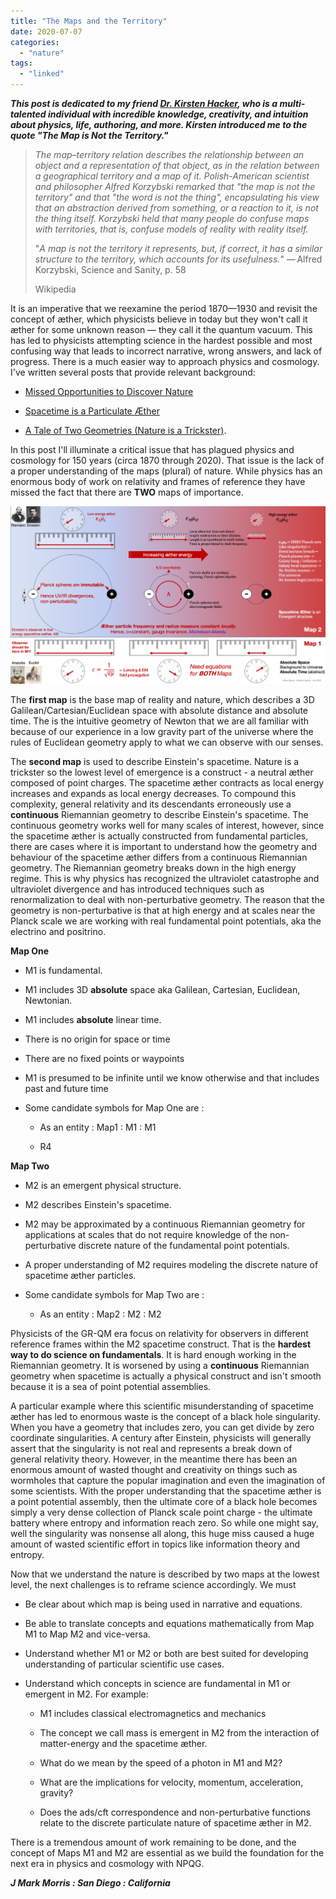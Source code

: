 ```yaml
---
title: "The Maps and the Territory"
date: 2020-07-07
categories: 
  - "nature"
tags: 
  - "linked"
---
```


**_This post is dedicated to my friend [Dr. Kirsten Hacker](https://kirstenhacker.wordpress.com/), who is a multi-talented individual with incredible knowledge, creativity, and intuition about physics, life, authoring, and more. Kirsten introduced me to the quote "The Map is Not the Territory."_**

> _The map–territory relation describes the relationship between an object and a representation of that object, as in the relation between a geographical territory and a map of it. Polish-American scientist and philosopher Alfred Korzybski remarked that "the map is not the territory" and that "the word is not the thing", encapsulating his view that an abstraction derived from something, or a reaction to it, is not the thing itself. Korzybski held that many people do confuse maps with territories, that is, confuse models of reality with reality itself._
> 
> "_A map is not the territory it represents, but, if correct, it has a similar structure to the territory, which accounts for its usefulness._" — Alfred Korzybski, Science and Sanity, p. 58
> 
> Wikipedia

It is an imperative that we reexamine the period 1870—1930 and revisit the concept of æther, which physicists believe in today but they won't call it æther for some unknown reason — they call it the quantum vacuum. This has led to physicists attempting science in the hardest possible and most confusing way that leads to incorrect narrative, wrong answers, and lack of progress. There is a much easier way to approach physics and cosmology. I've written several posts that provide relevant background:

- [Missed Opportunities to Discover Nature](https://johnmarkmorris.com/2020/06/25/missed-opportunities-to-discover-nature/)

- [Spacetime is a Particulate Æther](https://johnmarkmorris.com/2019/01/04/superfluid-soup-to-go/)

- [A Tale of Two Geometries (Nature is a Trickster)](https://johnmarkmorris.com/2020/05/24/nature-is-a-trickster/).

In this post I'll illuminate a critical issue that has plagued physics and cosmology for 150 years (circa 1870 through 2020). That issue is the lack of a proper understanding of the maps (plural) of nature. While physics has an enormous body of work on relativity and frames of reference they have missed the fact that there are **TWO** maps of importance.

![](images/map1map2.png)

The **first map** is the base map of reality and nature, which describes a 3D Galilean/Cartesian/Euclidean space with absolute distance and absolute time. The is the intuitive geometry of Newton that we are all familiar with because of our experience in a low gravity part of the universe where the rules of Euclidean geometry apply to what we can observe with our senses.

The **second map** is used to describe Einstein's spacetime. Nature is a trickster so the lowest level of emergence is a construct - a neutral æther composed of point charges. The spacetime æther contracts as local energy increases and expands as local energy decreases. To compound this complexity, general relativity and its descendants erroneously use a **continuous** Riemannian geometry to describe Einstein's spacetime. The continuous geometry works well for many scales of interest, however, since the spacetime æther is actually constructed from fundamental particles, there are cases where it is important to understand how the geometry and behaviour of the spacetime æther differs from a continuous Riemannian geometry. The Riemannian geometry breaks down in the high energy regime. This is why physics has recognized the ultraviolet catastrophe and ultraviolet divergence and has introduced techniques such as renormalization to deal with non-perturbative geometry. The reason that the geometry is non-perturbative is that at high energy and at scales near the Planck scale we are working with real fundamental point potentials, aka the electrino and positrino.

**Map One**

- M1 is fundamental.

- M1 includes 3D **absolute** space aka Galilean, Cartesian, Euclidean, Newtonian.

- M1 includes **absolute** linear time.

- There is no origin for space or time

- There are no fixed points or waypoints

- M1 is presumed to be infinite until we know otherwise and that includes past and future time

- Some candidate symbols for Map One are :
    - As an entity : Map1 : M1 : M1
    
    - R4

**Map Two**

- M2 is an emergent physical structure.

- M2 describes Einstein's spacetime.

- M2 may be approximated by a continuous Riemannian geometry for applications at scales that do not require knowledge of the non-perturbative discrete nature of the fundamental point potentials.

- A proper understanding of M2 requires modeling the discrete nature of spacetime æther particles.

- Some candidate symbols for Map Two are :
    - As an entity : Map2 : M2 : M2

Physicists of the GR-QM era focus on relativity for observers in different reference frames within the M2 spacetime construct. That is the **hardest way to do science on fundamentals**. It is hard enough working in the Riemannian geometry. It is worsened by using a **continuous** Riemannian geometry when spacetime is actually a physical construct and isn't smooth because it is a sea of point potential assemblies.

A particular example where this scientific misunderstanding of spacetime æther has led to enormous waste is the concept of a black hole singularity. When you have a geometry that includes zero, you can get divide by zero coordinate singularities. A century after Einstein, physicists will generally assert that the singularity is not real and represents a break down of general relativity theory. However, in the meantime there has been an enormous amount of wasted thought and creativity on things such as wormholes that capture the popular imagination and even the imagination of some scientists. With the proper understanding that the spacetime æther is a point potential assembly, then the ultimate core of a black hole becomes simply a very dense collection of Planck scale point charge - the ultimate battery where entropy and information reach zero. So while one might say, well the singularity was nonsense all along, this huge miss caused a huge amount of wasted scientific effort in topics like information theory and entropy.

Now that we understand the nature is described by two maps at the lowest level, the next challenges is to reframe science accordingly. We must

- Be clear about which map is being used in narrative and equations.

- Be able to translate concepts and equations mathematically from Map M1 to Map M2 and vice-versa.

- Understand whether M1 or M2 or both are best suited for developing understanding of particular scientific use cases.

- Understand which concepts in science are fundamental in M1 or emergent in M2. For example:
    - M1 includes classical electromagnetics and mechanics
    
    - The concept we call mass is emergent in M2 from the interaction of matter-energy and the spacetime æther.
    
    - What do we mean by the speed of a photon in M1 and M2?
    
    - What are the implications for velocity, momentum, acceleration, gravity?
    
    - Does the ads/cft correspondence and non-perturbative functions relate to the discrete particulate nature of spacetime æther in M2.

There is a tremendous amount of work remaining to be done, and the concept of Maps M1 and M2 are essential as we build the foundation for the next era in physics and cosmology with NPQG.

**_J Mark Morris : San Diego : California_**
